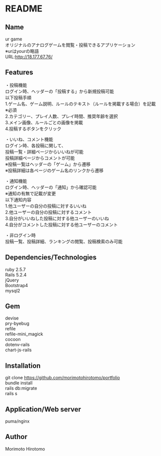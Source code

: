 # README

## Name
ur game  
オリジナルのアナログゲームを閲覧・投稿できるアプリケーション  
※urはyourの略語  
URL:http://18.177.67.76/  

## Features
・投稿機能  
ログイン時、ヘッダーの「投稿する」から新規投稿可能  
以下投稿手順  
1.ゲーム名、ゲーム説明、ルールのテキスト（ルールを掲載する場合）を記載　※必須  
2.カテゴリー、プレイ人数、プレイ時間、推奨年齢を選択  
3.メイン画像、ルールごとの画像を掲載  
4.投稿するボタンをクリック  

・いいね、コメント機能  
ログイン時、各投稿に関して、  
投稿一覧・詳細ページからいいねが可能  
投稿詳細ページからコメントが可能  
※投稿一覧はヘッダーの「ゲーム」から遷移  
※投稿詳細は各ページのゲーム名のリンクから遷移  

・通知機能  
ログイン時、ヘッダーの「通知」から確認可能  
※通知の有無で記載が変更  
以下通知内容  
1.他ユーザーの自分の投稿に対するいいね  
2.他ユーザーの自分の投稿に対するコメント  
3.自分がいいねした投稿に対する他ユーザーのいいね  
4.自分がコメントした投稿に対する他ユーザーのコメント  

・非ログイン時  
投稿一覧、投稿詳細、ランキングの閲覧、投稿検索のみ可能  

## Dependencies/Technologies
ruby 2.5.7  
Rails 5.2.4  
jQuery  
Bootstrap4  
mysql2  

## Gem
devise  
pry-byebug  
refile  
refile-mini_magick  
cocoon  
dotenv-rails  
chart-js-rails  

## Installation
git clone https://github.com/morimotohirotomo/portfolio  
bundle install  
rails db:migrate  
rails s  

## Application/Web server
puma/nginx

## Author
Morimoto Hirotomo